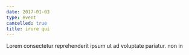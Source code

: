 ```yaml
---
date: 2017-01-03
type: event
cancelled: true
title: irure qui
---
```

Lorem consectetur reprehenderit ipsum ut ad voluptate pariatur. non in